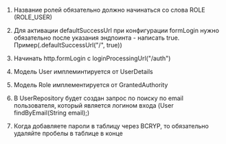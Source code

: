 1. Название ролей обязательно должно начинаться со слова ROLE (ROLE_USER)
2. Для активации defaultSuccessUrl при конфигурации formLogin нужно обязательно после указания эндпоинта - написать true. Пример(.defaultSuccessUrl("/", true))
3. Начинать http.formLogin с loginProcessingUrl("/auth")



1. Модель User имплеминтируется от UserDetails
2. Модель Role имплементируется от GrantedAuthority
3. В UserRepository будет создан запрос по поиску по email пользователя, который является логином входа (User findByEmail(String email);)
4. Когда добавляете пароли в таблицу через BCRYP, то обязательно удаляйте пробелы в таблице в конце
